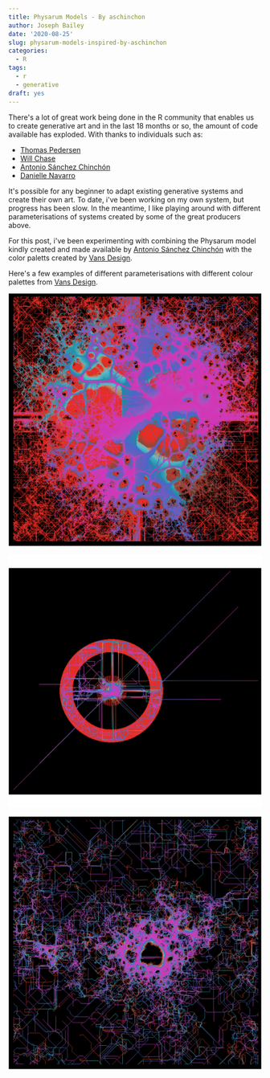 ```yaml
---
title: Physarum Models - By aschinchon
author: Joseph Bailey
date: '2020-08-25'
slug: physarum-models-inspired-by-aschinchon
categories:
  - R
tags:
  - r
  - generative
draft: yes
---
```


There's a lot of great work being done in the R community that enables us to create generative art and in the last 18 months or so, the amount of code available has exploded. With thanks to individuals such as:

- [Thomas Pedersen](https://www.data-imaginist.com/about)
- [Will Chase](https://www.williamrchase.com/)
- [Antonio Sánchez Chinchón](https://fronkonstin.com/)
- [Danielle Navarro](djnavarro.net) 

It's possible for any beginner to adapt existing generative systems and create their own art. To date, i've been working on my own system, but progress has been slow. In the meantime, I like playing around with different parameterisations of systems created by some of the great producers above. 

For this post, i've been experimenting with combining the Physarum model kindly created and made available by [Antonio Sánchez Chinchón](https://fronkonstin.com/) with the color paletts created by [Vans Design](vansdesign.net). 

Here's a few examples of different parameterisations with different colour palettes from [Vans Design](vansdesign.net).

![Image1](2.png)

![Image2](3.png)

![Image1](4.png)


